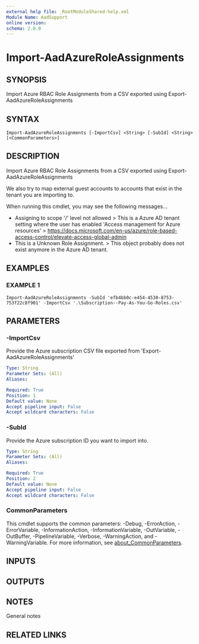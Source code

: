 ```yaml
---
external help file: _RootModuleShared-help.xml
Module Name: AadSupport
online version:
schema: 2.0.0
---
```


# Import-AadAzureRoleAssignments

## SYNOPSIS
Import Azure RBAC Role Assignments from a CSV exported using Export-AadAzureRoleAssignments

## SYNTAX

```
Import-AadAzureRoleAssignments [-ImportCsv] <String> [-SubId] <String> [<CommonParameters>]
```

## DESCRIPTION
Import Azure RBAC Role Assignments from a CSV exported using Export-AadAzureRoleAssignments

We also try to map external guest accounts to accounts that exist in the tenant you are importing to.

When running this cmdlet, you may see the following messages...
* Assigning to scope '/' level not allowed
  \> This is a Azure AD tenant setting where the user has enabled 'Access management for Azure resources'
  \> https://docs.microsoft.com/en-us/azure/role-based-access-control/elevate-access-global-admin
* This is a Unknown Role Assignment.
  \> This object probably does not exist anymore in the Azure AD tenant.

## EXAMPLES

### EXAMPLE 1
```
Import-AadAzureRoleAssignments -SubId 'efb4bb0c-e454-4530-8753-753f22c8f901' -ImportCsv '.\Subscription--Pay-As-You-Go-Roles.csv'
```

## PARAMETERS

### -ImportCsv
Provide the Azure subscription CSV file exported from 'Export-AadAzureRoleAssignments'

```yaml
Type: String
Parameter Sets: (All)
Aliases:

Required: True
Position: 1
Default value: None
Accept pipeline input: False
Accept wildcard characters: False
```

### -SubId
Provide the Azure subscription ID you want to import into.

```yaml
Type: String
Parameter Sets: (All)
Aliases:

Required: True
Position: 2
Default value: None
Accept pipeline input: False
Accept wildcard characters: False
```

### CommonParameters
This cmdlet supports the common parameters: -Debug, -ErrorAction, -ErrorVariable, -InformationAction, -InformationVariable, -OutVariable, -OutBuffer, -PipelineVariable, -Verbose, -WarningAction, and -WarningVariable. For more information, see [about_CommonParameters](http://go.microsoft.com/fwlink/?LinkID=113216).

## INPUTS

## OUTPUTS

## NOTES
General notes

## RELATED LINKS
